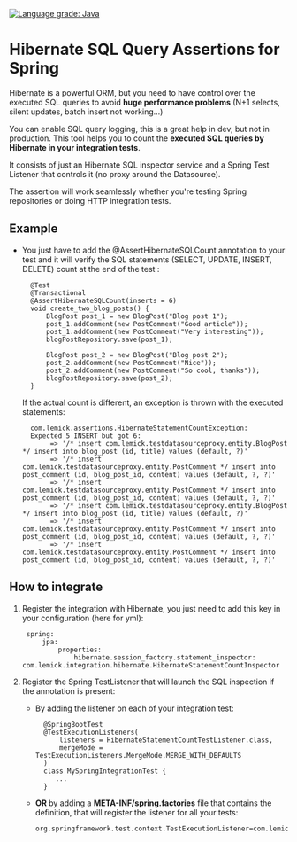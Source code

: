 [![Language grade: Java](https://img.shields.io/lgtm/grade/java/g/Lemick/hibernate-spring-sql-query-count.svg?logo=lgtm&logoWidth=18)](https://lgtm.com/projects/g/Lemick/hibernate-spring-sql-query-count/context:java)
# Hibernate SQL Query Assertions for Spring

Hibernate is a powerful ORM, but you need to have control over the executed SQL queries to avoid **huge performance problems** (N+1 selects, silent updates, batch insert not working...) 

You can enable SQL query logging, this is a great help in dev, but not in production. This tool helps you to count the **executed SQL queries by Hibernate in your integration tests**.

It consists of just an Hibernate SQL inspector service and a Spring Test Listener that controls it (no proxy around the Datasource).

The assertion will work seamlessly whether you're testing Spring repositories or doing HTTP integration tests.

## Example

* You just have to add the @AssertHibernateSQLCount annotation to your test and it will verify the SQL statements (SELECT, UPDATE, INSERT, DELETE) count at the end of the test :


        @Test
        @Transactional
        @AssertHibernateSQLCount(inserts = 6)
        void create_two_blog_posts() {
            BlogPost post_1 = new BlogPost("Blog post 1");
            post_1.addComment(new PostComment("Good article"));
            post_1.addComment(new PostComment("Very interesting"));
            blogPostRepository.save(post_1);
    
            BlogPost post_2 = new BlogPost("Blog post 2");
            post_2.addComment(new PostComment("Nice"));
            post_2.addComment(new PostComment("So cool, thanks"));
            blogPostRepository.save(post_2);
        }

    If the actual count is different, an exception is thrown with the executed statements:
    
        com.lemick.assertions.HibernateStatementCountException: 
        Expected 5 INSERT but got 6:
             => '/* insert com.lemick.testdatasourceproxy.entity.BlogPost */ insert into blog_post (id, title) values (default, ?)'
             => '/* insert com.lemick.testdatasourceproxy.entity.PostComment */ insert into post_comment (id, blog_post_id, content) values (default, ?, ?)'
             => '/* insert com.lemick.testdatasourceproxy.entity.PostComment */ insert into post_comment (id, blog_post_id, content) values (default, ?, ?)'
             => '/* insert com.lemick.testdatasourceproxy.entity.BlogPost */ insert into blog_post (id, title) values (default, ?)'
             => '/* insert com.lemick.testdatasourceproxy.entity.PostComment */ insert into post_comment (id, blog_post_id, content) values (default, ?, ?)'
             => '/* insert com.lemick.testdatasourceproxy.entity.PostComment */ insert into post_comment (id, blog_post_id, content) values (default, ?, ?)'
    
## How to integrate
1. Register the integration with Hibernate, you just need to add this key in your configuration (here for yml):

        spring:
            jpa:
                properties:
                    hibernate.session_factory.statement_inspector: com.lemick.integration.hibernate.HibernateStatementCountInspector

2. Register the Spring TestListener that will launch the SQL inspection if the annotation is present:

    * By adding the listener on each of your integration test: 

    	    @SpringBootTest
            @TestExecutionListeners(
    	        listeners = HibernateStatementCountTestListener.class, 
    	        mergeMode = TestExecutionListeners.MergeMode.MERGE_WITH_DEFAULTS
    	    )
    	    class MySpringIntegrationTest {
    	       ...
    	    }
	
    * **OR** by adding a **META-INF/spring.factories** file that contains the definition, that will register the listener for all your tests:

	      org.springframework.test.context.TestExecutionListener=com.lemick.integration.spring.HibernateStatementCountTestListener
